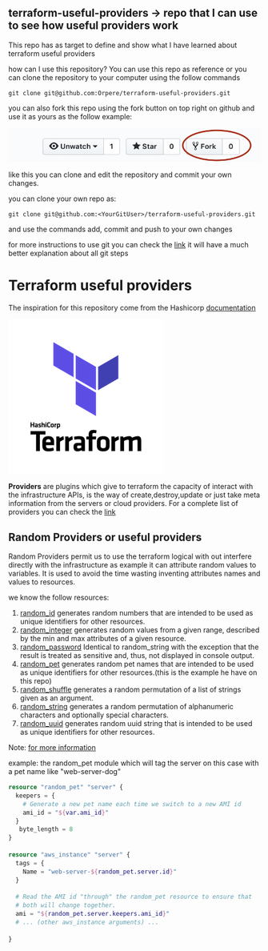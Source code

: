 ## terraform-useful-providers -> repo that I can use to see how useful providers work

This repo has as target to define and show what I have learned about terraform useful providers

how can I use this repository?
You can use this repo as reference or you can clone the repository to your computer using the follow commands 

```git
git clone git@github.com:Orpere/terraform-useful-providers.git
```

you can also fork this repo using the fork button on top right on github and use it as yours as the follow example:

![fork](fork.png)

like this you can clone and edit the repository and commit your own changes.

you can clone your own repo as:

```git
git clone git@github.com:<YourGitUser>/terraform-useful-providers.git
```

and use the commands add, commit and push to your own changes

for more instructions to use git you can check the [link](https://rogerdudler.github.io/git-guide/) it will have a much better explanation about all git steps

# Terraform useful providers

The inspiration for this repository come from the Hashicorp [documentation](https://www.terraform.io/docs/providers/random/index.html)

![terraform](terraform.png)

**Providers** are plugins which give to terraform the capacity of interact with the infrastructure APIs, is the way of create,destroy,update or just take meta information from the servers or cloud providers.
For a complete list of providers you can check the [link](https://www.terraform.io/docs/providers/index.html)

## Random Providers or useful providers

Random Providers permit us to use the terraform logical with out interfere directly with the infrastructure as example it can attribute random values to variables.
It is used to avoid the time wasting inventing attributes names and values to resources.

we know the follow resources:

1) [random_id](https://www.terraform.io/docs/providers/random/r/id.html) generates random numbers that are intended to be used as unique identifiers for other resources.
2) [random_integer](https://www.terraform.io/docs/providers/random/r/integer.html) generates random values from a given range, described by the min and max attributes of a given resource.
3) [random_password](https://www.terraform.io/docs/providers/random/r/password.html) Identical to random_string with the exception that the result is treated as sensitive and, thus, not displayed in console output.
4) [random_pet](https://www.terraform.io/docs/providers/random/r/pet.html) generates random pet names that are intended to be used as unique identifiers for other resources.(this is the example he have on this repo)
5) [random_shuffle](https://www.terraform.io/docs/providers/random/r/shuffle.html) generates a random permutation of a list of strings given as an argument.
6) [random_string](https://www.terraform.io/docs/providers/random/r/string.html) generates a random permutation of alphanumeric characters and optionally special characters.
7) [random_uuid](https://www.terraform.io/docs/providers/random/r/uuid.html) generates random uuid string that is intended to be used as unique identifiers for other resources.

Note: [for more information](https://www.terraform.io/docs/providers/index.html)

example: the random_pet module which will tag the server on this case with a pet name like "web-server-dog"

```terraform
resource "random_pet" "server" {
  keepers = {
    # Generate a new pet name each time we switch to a new AMI id
    ami_id = "${var.ami_id}"
  }
   byte_length = 8
}

resource "aws_instance" "server" {
  tags = {
    Name = "web-server-${random_pet.server.id}"
  }

  # Read the AMI id "through" the random_pet resource to ensure that
  # both will change together.
  ami = "${random_pet.server.keepers.ami_id}"
  # ... (other aws_instance arguments) ...

}
```